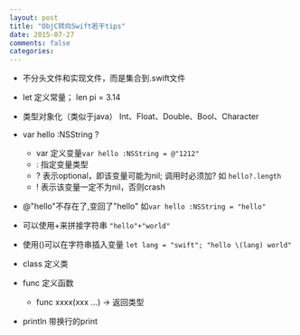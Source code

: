 ```yaml
---
layout: post
title: "ObjC转向Swift若干tips"
date: 2015-07-27
comments: false
categories: 
---
```

* 不分头文件和实现文件，而是集合到.swift文件
* let 定义常量； len pi = 3.14
* 类型对象化（类似于java） Int、Float、Double、Bool、Character
* var hello :NSString ?
	* var 定义变量`var hello :NSString = @"1212"`
	* : 指定变量类型
	* ? 表示optional，即该变量可能为nil; 调用时必须加? 如 `hello?.length`
	* ! 表示该变量一定不为nil，否则crash

* @"hello"不存在了,变回了"hello" 如`var hello :NSString = "hello"`
* 可以使用+来拼接字符串 `"hello"+"world"`
* 使用\()可以在字符串插入变量 `let lang = "swift"; "hello \(lang) world"`
* class 定义类
* func 定义函数
	* func xxxx(xxx ...) -> 返回类型
	 
* println 带换行的print